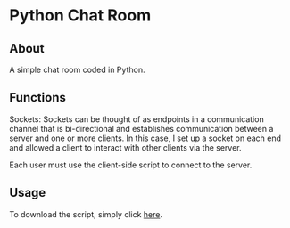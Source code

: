# Python Chat Room

## About 

A simple chat room coded in Python.

## Functions

Sockets: Sockets can be thought of as endpoints in a communication channel that is bi-directional and establishes communication between a server and one or more clients. In this case, I set up a socket on each end and allowed a client to interact with other clients via the server. 

Each user must use the client-side script to connect to the server.

## Usage

To download the script, simply click [here](https://github.com/CodeMaster7000/Chat-Room).
